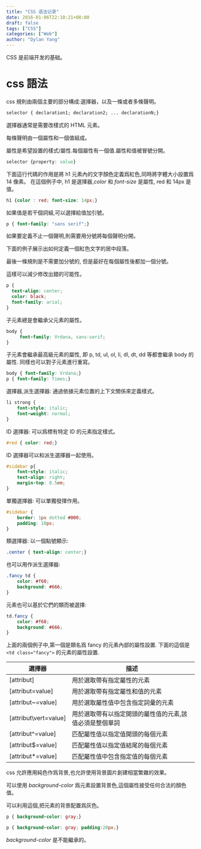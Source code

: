 ```yaml
---
title: "CSS 语法记录"
date: 2016-01-06T22:10:21+08:00
draft: false
tags: ["CSS"]
categories: ["Web"]
author: "Dylan Yang"
---
```


CSS 是前端开发的基础。
<!--more-->

# css 語法
css 規則由兩個主要的部分構成:選擇器，以及一條或者多條聲明。

``` css
selector { declaration1; declaration2; ... declarationN;}
```

選擇器通常是需要改樣式的 HTML 元素。

每條聲明由一個屬性和一個值組成。

屬性是希望設置的樣式/屬性.每個屬性有一個值.屬性和值被冒號分開。

``` css
selector {property: value}
```

下面這行代碼的作用是將 h1 元素內的文字顏色定義爲紅色,同時將字體大小設置爲 14 像素。
在這個例子中, h1 是選擇器,*color* 和 *font-size* 是屬性, red 和 14px 是值。

``` css
h1 {color : red; font-size: 14px;}
```

如果值是若干個詞組,可以選擇給值加引號。

``` css
p { font-family: "sans serif";}
```

如果要定義不止一個聲明,則需要用分號將每個聲明分開。

下面的例子展示出如何定義一個紅色文字的居中段落。

最後一條規則是不需要加分號的, 但是最好在每個屬性後都加一個分號。

這樣可以減少修改出錯的可能性。

``` css
p {
  text-align: center;
  color: black;
  font-family: arial;
}
```

子元素總是會繼承父元素的屬性。

``` css
body {
     font-family: Vrdana, sans-serif;
}
```

子元素會繼承最高級元素的屬性, 即 p, td, ul, ol, li, dl, dt, dd 等都會繼承 body 的屬性. 同樣也可以對子元素進行重寫。

``` css
body { font-family: Vrdana;}
p { font-family: Times;}
```

選擇器,派生選擇器: 通過依據元素位置的上下文關係來定義樣式。

``` css
li strong {
    font-style: italic;
    font-weight: normal;
}
```

ID 選擇器: 可以爲標有特定 ID 的元素指定樣式。

``` css
#red { color: red;}
```

ID 選擇器可以和派生選擇器一起使用。

``` css
#sidebar p{
    font-style: italic;
    text-align: right;
    margin-top: 0.5em;
}
```

單獨選擇器: 可以單獨發揮作用。

``` css
#sidebar {
    border: 1px dotted #000;
    padding: 10px;
}
```

類選擇器: 以一個點號顯示:

``` css
.center { text-align: center;}
```

也可以用作派生選擇器:

``` css
.fancy td {
    color: #f60;
    background: #666;
}
```

元素也可以基於它們的類而被選擇:

``` css
td.fancy {
    color: #f60;
    background: #666;
}
```

上面的兩個例子中,第一個是類名爲 fancy 的元素內部的屬性設置. 下面的這個是 `<td class="fancy">` 的元素的屬性設置.


| 選擇器                 | 描述                                                    |
|-----------------------|---------------------------------------------------------|
| [attribut]            | 用於選取帶有指定屬性的元素                              |
| [attribut=value]      | 用於選取帶有指定屬性和值的元素                          |
| [attribut~=value]     | 用於選取屬性值中包含指定詞彙的元素                      |
| [attribut\vert=value] | 用於選取帶有以指定開頭的屬性值的元素,該值必須是整個單詞 |
| [attribut^=value]     | 匹配屬性值以指定值開頭的每個元素                        |
| [attribut$=value]     | 匹配屬性值以指定值結尾的每個元素                        |
| [attribut*=value]     | 匹配屬性值中包含指定值的每個元素                        |

css 允許應用純色作爲背景,也允許使用背景圖片創建相當繁雜的效果。

可以使用 *background-color* 爲元素設置背景色,這個屬性接受任何合法的顏色值。

可以利用這個,把元素的背景配置爲灰色。

``` css
p { background-color: gray;}

p { background-color: gray; padding:20px;}
```

*background-color* 是不能繼承的。

